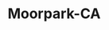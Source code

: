 ---
title: Moorpark-CA
slug: moorpark-ca
f_state:
- cms/state/california.md
f_locations:
- cms/payday-loan/check-by-check-10485.md
- cms/payday-loan/check-into-cash-11600.md
- cms/payday-loan/dinero-al-instante-inc-15834.md
- cms/payday-loan/guadalajara-servicios-latinos-19245.md
updated-on: '2024-05-30T13:41:28.615Z'
created-on: '2024-05-30T13:41:28.615Z'
published-on: '2024-05-30T13:54:32.469Z'
f_city: Moorpark
layout: '[city].html'
tags: city
---